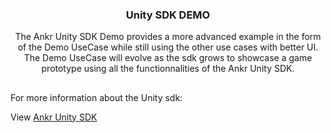 
<h3 align="center">Unity SDK DEMO</h3>

  <p align="center">
The Ankr Unity SDK Demo provides a more advanced example in the form of the Demo UseCase while still using the other use cases with better UI.
The Demo UseCase will evolve as the sdk grows to showcase a game prototype using all the functionnalities of the Ankr Unity SDK.

## 

For more information about the Unity sdk:

View 
[Ankr Unity SDK](https://github.com/Ankr-network/game-unity-sdk)
